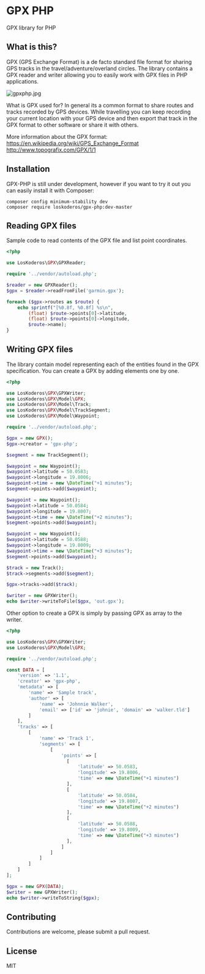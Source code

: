 # GPX PHP

GPX library for PHP

## What is this?

GPX (GPS Exchange Format) is a de facto standard file format for sharing GPS tracks in the travel/adventure/overland circles. The library contains a GPX reader and writer allowing you to easily work with GPX files in PHP applications.

![gpxphp.jpg](https://github.com/loskoderos/gpx-php/raw/master/gpxphp.jpg)

What is GPX used for? In general its a common format to share routes and tracks recorded by GPS devices. While travelling you can keep recording your current location with your GPS device and then export that track in the GPX format to other software or share it with others.

More information about the GPX format:
https://en.wikipedia.org/wiki/GPS_Exchange_Format
http://www.topografix.com/GPX/1/1

## Installation
GPX-PHP is still under development, however if you want to try it out you can 
easily install it with Composer:
~~~
composer config minimum-stability dev
composer require loskoderos/gpx-php:dev-master
~~~

## Reading GPX files
Sample code to read contents of the GPX file and list point coordinates.
~~~php
<?php

use LosKoderos\GPX\GPXReader;

require '../vendor/autoload.php';

$reader = new GPXReader();
$gpx = $reader->readFromFile('garmin.gpx');

foreach ($gpx->routes as $route) {
    echo sprintf("[%0.8f, %0.8f] %s\n",
        (float) $route->points[0]->latitude,
        (float) $route->points[0]->longitude,
        $route->name);
}
~~~

## Writing GPX files
The library contain model representing each of the entities found in the GPX specification. You can create a GPX by adding elements one by one.
~~~php
<?php

use LosKoderos\GPX\GPXWriter;
use LosKoderos\GPX\Model\GPX;
use LosKoderos\GPX\Model\Track;
use LosKoderos\GPX\Model\TrackSegment;
use LosKoderos\GPX\Model\Waypoint;

require '../vendor/autoload.php';

$gpx = new GPX();
$gpx->creator = 'gpx-php';

$segment = new TrackSegment();

$waypoint = new Waypoint();
$waypoint->latitude = 50.0583;
$waypoint->longitude = 19.8006;
$waypoint->time = new \DateTime("+1 minutes"); 
$segment->points->add($waypoint);

$waypoint = new Waypoint();
$waypoint->latitude = 50.0584;
$waypoint->longitude = 19.8007;
$waypoint->time = new \DateTime("+2 minutes");
$segment->points->add($waypoint);

$waypoint = new Waypoint();
$waypoint->latitude = 50.0588;
$waypoint->longitude = 19.8009;
$waypoint->time = new \DateTime("+3 minutes"); 
$segment->points->add($waypoint);

$track = new Track();
$track->segments->add($segment);

$gpx->tracks->add($track);

$writer = new GPXWriter();
echo $writer->writeToFile($gpx, 'out.gpx');
~~~

Other option to create a GPX is simply by passing GPX as array to the writer.
~~~php
<?php

use LosKoderos\GPX\GPXWriter;
use LosKoderos\GPX\Model\GPX;

require '../vendor/autoload.php';

const DATA = [
    'version' => '1.1',
    'creator' => 'gpx-php',
    'metadata' => [
        'name' => 'Sample track',
        'author' => [
            'name' => 'Johnnie Walker',
            'email' => ['id' => 'johnie', 'domain' => 'walker.tld']
        ]
    ],
    'tracks' => [
        [
            'name' => 'Track 1',
            'segments' => [
                [
                    'points' => [
                      [
                          'latitude' => 50.0583,
                          'longitude' => 19.8006,
                          'time' => new \DateTime("+1 minutes")
                      ],
                      [
                          'latitude' => 50.0584,
                          'longitude' => 19.8007,
                          'time' => new \DateTime("+2 minutes")
                      ],
                      [
                          'latitude' => 50.0588,
                          'longitude' => 19.8009,
                          'time' => new \DateTime("+3 minutes")
                      ],
                    ]
                ]
            ]
        ]
    ]  
];

$gpx = new GPX(DATA);
$writer = new GPXWriter();
echo $writer->writeToString($gpx);
~~~

## Contributing
Contributions are welcome, please submit a pull request.

## License
MIT
